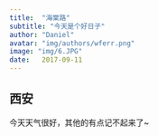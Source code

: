 ```yaml
---
title:  "海棠路"
subtitle: "今天是个好日子"
author: "Daniel"
avatar: "img/authors/wferr.png"
image: "img/6.JPG"
date:   2017-09-11
---
```


## 西安

今天天气很好，其他的有点记不起来了~
